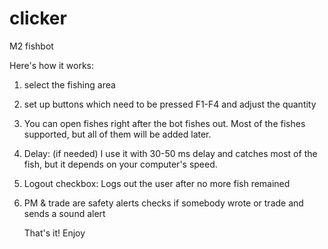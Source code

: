 # clicker
M2 fishbot

Here's how it works:
1. select the fishing area
2. set up buttons which need to be pressed F1-F4 and adjust the quantity
3. You can open fishes right after the bot fishes out. Most of the fishes supported, but all of them will be added later.
4. Delay: (if needed) I use it with 30-50 ms delay and catches most of the fish, but it depends on your computer's speed.
5. Logout checkbox: Logs out the user after no more fish remained
6. PM & trade are safety alerts checks if somebody wrote or trade and sends a sound alert

   That's it!
      Enjoy
